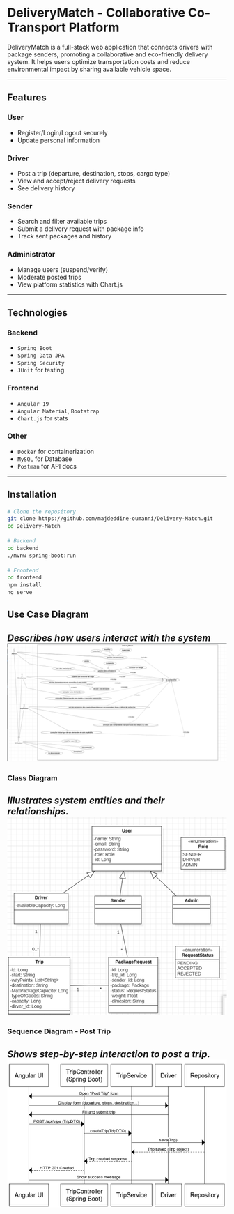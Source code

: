 # DeliveryMatch - Collaborative Co-Transport Platform

DeliveryMatch is a full-stack web application that connects drivers with package senders, promoting a collaborative and eco-friendly delivery system. It helps users optimize transportation costs and reduce environmental impact by sharing available vehicle space.

---


##  Features

### User
- Register/Login/Logout securely
- Update personal information

### Driver
- Post a trip (departure, destination, stops, cargo type)
- View and accept/reject delivery requests
- See delivery history

### Sender
- Search and filter available trips
- Submit a delivery request with package info
- Track sent packages and history

###  Administrator
- Manage users (suspend/verify)
- Moderate posted trips
- View platform statistics with Chart.js


---

## Technologies

### Backend
- `Spring Boot`
- `Spring Data JPA`
- `Spring Security`
- `JUnit` for testing

### Frontend
- `Angular 19`
- `Angular Material`, `Bootstrap`
- `Chart.js` for stats

### Other
- `Docker` for containerization
-  `MySQL` for Database
- `Postman` for API docs

---

##  Installation

```bash
# Clone the repository
git clone https://github.com/majdeddine-oumanni/Delivery-Match.git
cd Delivery-Match

# Backend
cd backend
./mvnw spring-boot:run

# Frontend
cd frontend
npm install
ng serve
```
## Use Case Diagram
 **_Describes how users interact with the system_**
 ![Diagramme](UMLs/cas_d'utilisation.png)
---
### Class Diagram
 **_Illustrates system entities and their relationships._**
 ![Diagramme](UMLs/diagramme_Class.png)
---
### Sequence Diagram - Post Trip
 **_Shows step-by-step interaction to post a trip._**
 ![Diagramme](UMLs/SequenceUML.png)
---



